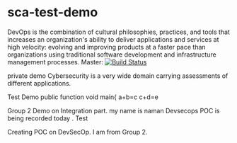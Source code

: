 # sca-test-demo
DevOps is the combination of cultural philosophies, practices, and tools that increases an organization's ability to deliver applications and services at high velocity: evolving and improving products at a faster pace than organizations using traditional software development and infrastructure management processes.
Master: [![Build Status](https://travis-ci.com/zhendong590/sca-test-demo.svg?branch=master)](https://travis-ci.com/zhendong590/sca-test-demo)

private demo
Cybersecurity is a very wide domain carrying assessments of different applications.


Test Demo
public function void main{
a+b=c
c+d=e

Group 2 Demo on Integration part.
my name is naman
Devsecops POC is being recorded today .
Test



Creating POC on DevSecOp. I am from Group 2.
